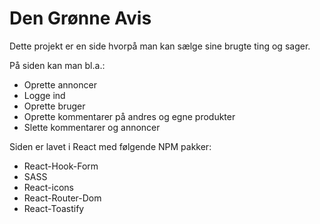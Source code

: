 # Den Grønne Avis

Dette projekt er en side hvorpå man kan sælge sine brugte ting og sager.

På siden kan man bl.a.:

- Oprette annoncer
- Logge ind
- Oprette bruger
- Oprette kommentarer på andres og egne produkter
- Slette kommentarer og annoncer

Siden er lavet i React med følgende NPM pakker:

- React-Hook-Form
- SASS
- React-icons
- React-Router-Dom
- React-Toastify
